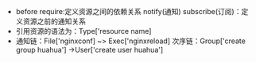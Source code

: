 * before require:定义资源之间的依赖关系 notify(通知) subscribe(订阅)：定义资源之前的通知关系
* 引用资源的语法为：Type['resource name]
* 通知链：File['nginxconf] ~> Exec['nginxreload] 次序链：Group['create group huahua'] ->User['create user huahua']